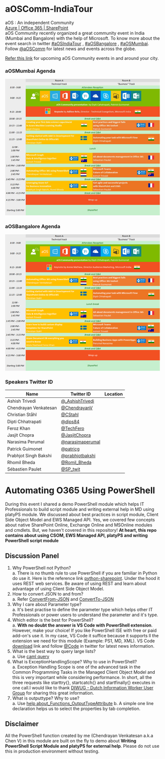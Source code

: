 # aOSComm-IndiaTour
aOS : An independent Community  
[Azure | Office 365 | SharePoint](http://aos.community/index.php/language/en/home/)  
aOS Community recently organized a great community event in India (Mumbai and Bangalore) with the help of Microsoft. To know more about the event search in twitter [#aOSIndiaTour](https://twitter.com/hashtag/aOSIndiaTour?src=hash) , [#aOSBangalore](https://twitter.com/hashtag/aOSBangalore?src=hash) , [#aOSMumbai](https://twitter.com/hashtag/aOSMumbai?src=hash). Follow [@aOSComm](https://twitter.com/aOSComm) for latest news and events across the globe.  

[Refer this link](https://www.eventbrite.fr/o/aos-community-12270024117) for upcoming aOS Community events in and around your city. 

### aOSMumbai Agenda
![Mumbai](https://github.com/ChendrayanV/aOSComm-IndiaTour/blob/master/images/Mumbai.jpg)

### aOSBangalore Agenda
![Bangalore](https://github.com/ChendrayanV/aOSComm-IndiaTour/blob/master/images/Bangalore.png)

### Speakers Twitter ID
Name | Twitter ID | Location
---- | ---------- | --------
Ashish Trivedi | [@_AshishTrivedi](https://twitter.com/_AshishTrivedi)
Chendrayan Venkatesan | [@ChendrayanV](https://twitter.com/ChendrayanV)
Christian Ståhl | [@CStahl](https://twitter.com/CStahl)
Dipti Chhatrapati | [@dips84](https://twitter.com/dips84)
Feroz Khan | [@TechFero](https://twitter.com/)
Jasjit Chopra | [@JasjitChopra](https://twitter.com/jasjitchopra)
Narasima Perumal | [@narasimaperumal](https://twitter.com/narasimaperumal)
Patrick Guimonet | [@patricg](https://twitter.com/patricg)
Prabhjot Singh Bakshi | [@prabhjotbakshi](https://twitter.com/prabhjotbakshi)
Rhomil Bheda | [@Romil_Bheda](https://twitter.com/Romil_Bheda)
Sébastien Paulet | [@SP_twit](https://twitter.com/SP_twit)

# Automating O365 Using PowerShell
During this event I shared a demo PowerShell module which helps IT Professionals to build 
script module and writing external help in MD using platyPS module. We discussed about best practices in 
script module, Client Side Object Model and EWS Managed API. Yes, we covered few concepts about native SharePoint Online, Exchange Online and MSOnline modules and cmdlets. But, we haven't covered in this repository! 
**At heart, this repo contains about using CSOM, EWS Managed API, platyPS and writing PowerShell script module**

## Discussion Panel
1. Why PowerShell not Python?  
a. There is no thumb rule to use PowerShell if you are familiar in Python do use it. Here is the reference link
[python-sharepoint](https://github.com/ox-it/python-sharepoint). Under the hood it uses REST web services. Be aware of using REST and learn about advantage of using Client Side Object Model.
2. How to convert JSON to and from?    
a. Refer [ConvertFrom-JSON](https://msdn.microsoft.com/powershell/reference/5.1/Microsoft.PowerShell.Utility/ConvertFrom-Json) and [ConvertTo-JSON](https://msdn.microsoft.com/powershell/reference/5.1/Microsoft.PowerShell.Utility/ConvertTo-Json)
3. Why I care about Parameter type?  
a. It's best practise to define the parameter type which helps other IT Professionals or power users
to understand the parameter and it's type. 
4. Which editor is the best for PowerShell?  
a. **With no doubt the answer is VS Code with PowerShell extension**. However, make your choice! If you like 
PowerShell ISE with free or paid add-on's use it. In my case, VS Code it suffice because it supports ll
the extension we need for this module (Example: PS1, MD, XML). VS Code [download]() link and follow [@Code]() in twitter for latest news information. 
5. What is the best way to query large lists?  
a. Use [caml query](https://msdn.microsoft.com/en-us/library/office/ee534956(v=office.14).aspx)
6. What is ExceptionHandlingScope? Why to use in PowerShell?  
a. Exception Handling Scope is one of the advanced task in the Common Programming Tasks in the Managed Client Object Model and this is very important while considering performance. In short, all the three requests like starttry{}, startcatch{} and startfinally{} executes in one call.I would like to thank [DIWUG - Dutch Information Worker User Group](http://www.diwug.nl/Pages/default.aspx) for sharing this great information. 
7. What is outputtype? Why to use?  
a. Use [help about_Functions_OutputTypeAttribute](https://msdn.microsoft.com/en-us/powershell/reference/5.1/microsoft.powershell.core/about/about_functions_outputtypeattribute)
b. A simple one line declaration helps us to select the properties by tab completion. 

## Disclaimer
All the PowerShell function created by me (Chendrayan Venkatesan a.k.a Chen V) in this module are built on the fly to demo about **Writing PowerShell
Script Module and platyPS for external help**. Please do not use this in production environment without testing. 